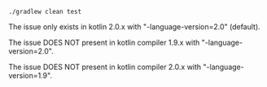 ```shell
./gradlew clean test
```

The issue only exists in kotlin 2.0.x with "-language-version=2.0" (default).

The issue DOES NOT present in kotlin compiler 1.9.x with "-language-version=2.0".

The issue DOES NOT present in kotlin compiler 2.0.x with "-language-version=1.9".
